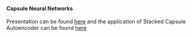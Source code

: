 
#### Capsule Neural Networks
Presentation can be found [here](https://www.youtube.com/watch?v=pPN8d0E3900) and the application of Stacked Capsule Autoencoder can be found [here](https://github.com/google-research/google-research/tree/fc06eab3ac1f609704e48ebf6b2004f003c6cca8/stacked_capsule_autoencoders) 
